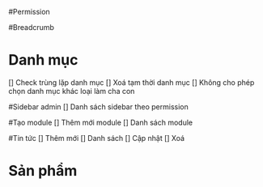 #Permission

#Breadcrumb
    
# Danh mục
[] Check trùng lặp danh mục
[] Xoá tạm thời danh mục
[] Không cho phép chọn danh mục khác loại làm cha con

#Sidebar admin
[] Danh sách sidebar theo permission

#Tạo module
[] Thêm mới module
[] Danh sách module

#Tin tức
[] Thêm mới
[] Danh sách
[] Cập nhật
[] Xoá

# Sản phẩm


